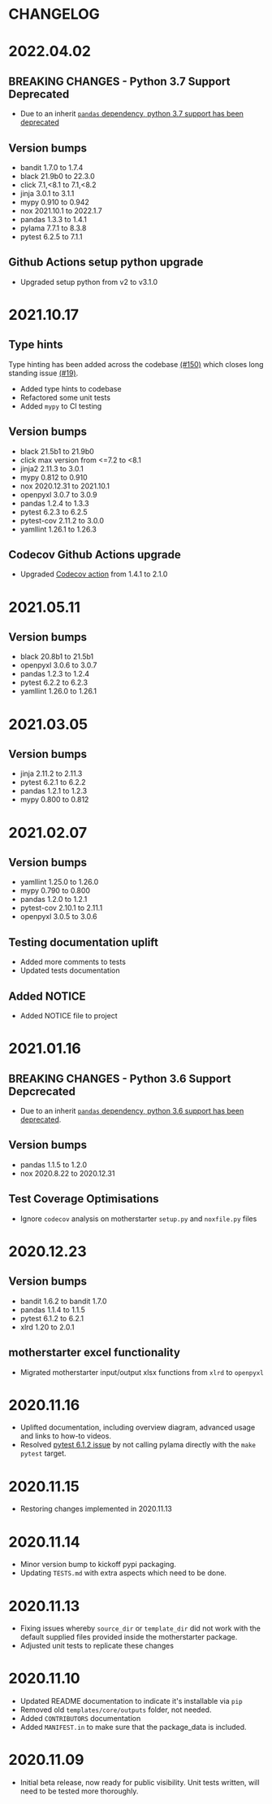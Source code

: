 CHANGELOG
=======

# 2022.04.02

## BREAKING CHANGES - Python 3.7 Support Deprecated

- Due to an inherit [`pandas` dependency, python 3.7 support has been deprecated](https://pandas.pydata.org/docs/whatsnew/v1.4.0.html#increased-minimum-version-for-python)

## Version bumps

- bandit 1.7.0 to 1.7.4
- black 21.9b0 to 22.3.0
- click 7.1,<8.1 to 7.1,<8.2
- jinja 3.0.1 to 3.1.1
- mypy 0.910 to 0.942
- nox 2021.10.1 to 2022.1.7
- pandas 1.3.3 to 1.4.1
- pylama 7.7.1 to 8.3.8
- pytest 6.2.5 to 7.1.1


## Github Actions setup python upgrade

- Upgraded setup python from v2 to v3.1.0

# 2021.10.17

## Type hints

Type hinting has been added across the codebase [(#150)](https://github.com/writememe/motherstarter/pull/150) which closes long standing issue [(#19)](https://github.com/writememe/motherstarter/issues/19).

- Added type hints to codebase
- Refactored some unit tests
- Added `mypy` to CI testing

## Version bumps

- black 21.5b1 to 21.9b0
- click max version from <=7.2 to <8.1
- jinja2 2.11.3 to 3.0.1
- mypy 0.812 to 0.910
- nox 2020.12.31 to 2021.10.1
- openpyxl 3.0.7 to 3.0.9
- pandas 1.2.4 to 1.3.3
- pytest 6.2.3 to 6.2.5
- pytest-cov 2.11.2 to 3.0.0
- yamllint 1.26.1 to 1.26.3

## Codecov Github Actions upgrade

- Upgraded [Codecov action](https://github.com/codecov/codecov-action) from 1.4.1 to 2.1.0

# 2021.05.11

## Version bumps

- black 20.8b1 to 21.5b1
- openpyxl 3.0.6 to 3.0.7
- pandas 1.2.3 to 1.2.4
- pytest 6.2.2 to 6.2.3
- yamllint 1.26.0 to 1.26.1

# 2021.03.05

## Version bumps

- jinja 2.11.2 to 2.11.3
- pytest 6.2.1 to 6.2.2
- pandas 1.2.1 to 1.2.3
- mypy 0.800 to 0.812

# 2021.02.07

## Version bumps

- yamllint 1.25.0 to 1.26.0
- mypy 0.790 to 0.800
- pandas 1.2.0 to 1.2.1
- pytest-cov 2.10.1 to 2.11.1
- openpyxl 3.0.5 to 3.0.6

## Testing documentation uplift

- Added more comments to tests
- Updated tests documentation

## Added NOTICE

- Added NOTICE file to project

# 2021.01.16

## BREAKING CHANGES - Python 3.6 Support Depcrecated

- Due to an inherit [`pandas` dependency, python 3.6 support has been deprecated](https://pandas.pydata.org/pandas-docs/stable/whatsnew/v1.2.0.html#increased-minimum-version-for-python).

## Version bumps

- pandas 1.1.5 to 1.2.0
- nox 2020.8.22 to 2020.12.31

## Test Coverage Optimisations

- Ignore `codecov` analysis on motherstarter `setup.py` and `noxfile.py` files

# 2020.12.23

## Version bumps
- bandit 1.6.2 to bandit 1.7.0
- pandas 1.1.4 to 1.1.5
- pytest 6.1.2 to 6.2.1
- xlrd 1.20 to 2.0.1

## motherstarter excel functionality
- Migrated motherstarter input/output xlsx functions from `xlrd` to `openpyxl`

# 2020.11.16

- Uplifted documentation, including overview diagram, advanced usage and links to how-to videos.
- Resolved [pytest 6.1.2 issue](https://github.com/writememe/motherstarter/pull/29) by not calling pylama directly with the `make pytest` target.

# 2020.11.15
- Restoring changes implemented in 2020.11.13

# 2020.11.14
- Minor version bump to kickoff pypi packaging.
- Updating `TESTS.md` with extra aspects which need to be done.

# 2020.11.13
- Fixing issues whereby `source_dir` or `template_dir` did not work with the default supplied files provided inside the motherstarter package.
- Adjusted unit tests to replicate these changes

# 2020.11.10
- Updated README documentation to indicate it's installable via `pip`
- Removed old `templates/core/outputs` folder, not needed.
- Added `CONTRIBUTORS` documentation
- Added `MANIFEST.in` to make sure that the package_data is included.

# 2020.11.09
- Initial beta release, now ready for public visibility. Unit tests written, will need to be tested more thoroughly.
